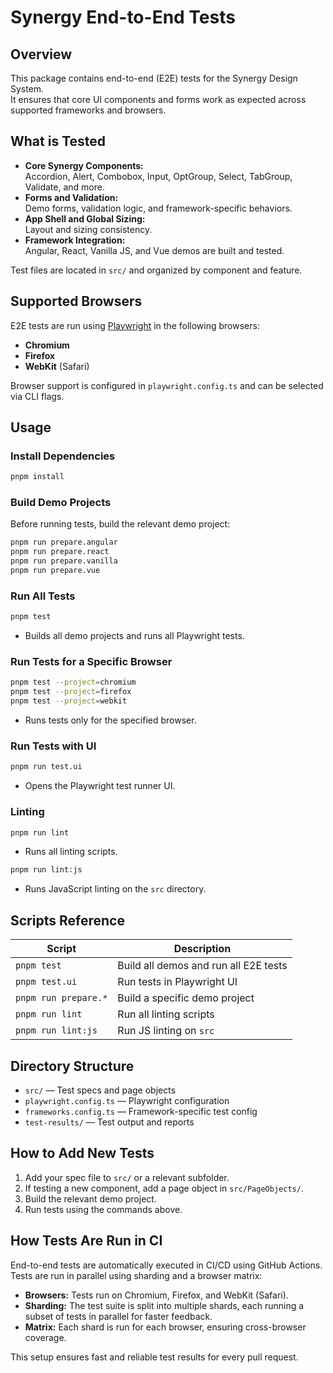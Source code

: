 # Synergy End-to-End Tests

## Overview

This package contains end-to-end (E2E) tests for the Synergy Design System.  
It ensures that core UI components and forms work as expected across supported frameworks and browsers.

## What is Tested

- **Core Synergy Components:**  
  Accordion, Alert, Combobox, Input, OptGroup, Select, TabGroup, Validate, and more.
- **Forms and Validation:**  
  Demo forms, validation logic, and framework-specific behaviors.
- **App Shell and Global Sizing:**  
  Layout and sizing consistency.
- **Framework Integration:**  
  Angular, React, Vanilla JS, and Vue demos are built and tested.

Test files are located in `src/` and organized by component and feature.

## Supported Browsers

E2E tests are run using [Playwright](https://playwright.dev/) in the following browsers:

- **Chromium**
- **Firefox**
- **WebKit** (Safari)

Browser support is configured in `playwright.config.ts` and can be selected via CLI flags.

## Usage

### Install Dependencies

```bash
pnpm install
```

### Build Demo Projects

Before running tests, build the relevant demo project:

```bash
pnpm run prepare.angular
pnpm run prepare.react
pnpm run prepare.vanilla
pnpm run prepare.vue
```

### Run All Tests

```bash
pnpm test
```

- Builds all demo projects and runs all Playwright tests.

### Run Tests for a Specific Browser

```bash
pnpm test --project=chromium
pnpm test --project=firefox
pnpm test --project=webkit
```

- Runs tests only for the specified browser.

### Run Tests with UI

```bash
pnpm run test.ui
```

- Opens the Playwright test runner UI.

### Linting

```bash
pnpm run lint
```

- Runs all linting scripts.

```bash
pnpm run lint:js
```

- Runs JavaScript linting on the `src` directory.

## Scripts Reference

| Script               | Description                                      |
| -------------------- | ------------------------------------------------ |
| `pnpm test`          | Build all demos and run all E2E tests            |
| `pnpm test.ui`       | Run tests in Playwright UI                       |
| `pnpm run prepare.*` | Build a specific demo project                    |
| `pnpm run lint`      | Run all linting scripts                          |
| `pnpm run lint:js`   | Run JS linting on `src`                          |

## Directory Structure

- `src/` — Test specs and page objects
- `playwright.config.ts` — Playwright configuration
- `frameworks.config.ts` — Framework-specific test config
- `test-results/` — Test output and reports

## How to Add New Tests

1. Add your spec file to `src/` or a relevant subfolder.
2. If testing a new component, add a page object in `src/PageObjects/`.
3. Build the relevant demo project.
4. Run tests using the commands above.

## How Tests Are Run in CI

End-to-end tests are automatically executed in CI/CD using GitHub Actions.  
Tests are run in parallel using sharding and a browser matrix:

- **Browsers:** Tests run on Chromium, Firefox, and WebKit (Safari).
- **Sharding:** The test suite is split into multiple shards, each running a subset of tests in parallel for faster feedback.
- **Matrix:** Each shard is run for each browser, ensuring cross-browser coverage.

This setup ensures fast and reliable test results for every pull request.
